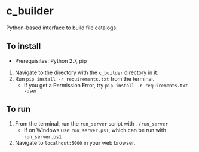 # c_builder
Python-based interface to build file catalogs.

## To install
- Prerequisites: Python 2.7, pip
1. Navigate to the directory with the `c_builder` directory in it.
2. Run `pip install -r requirements.txt` from the terminal.
    - If you get a Permission Error, try `pip install -r requirements.txt --user`

## To run
1. From the terminal, run the `run_server` script with `./run_server`
    - If on Windows use `run_server.ps1`, which can be run with `run_server.ps1`
2. Navigate to `localhost:5000` in your web browser.
